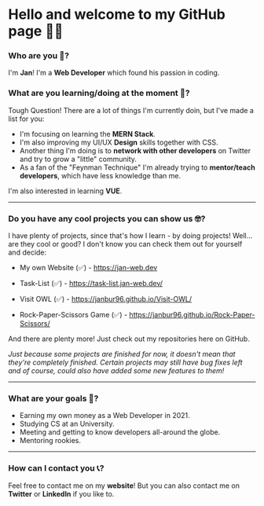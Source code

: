 # Hello and welcome to my GitHub page 👋🏼

### Who are you 🤨?

I'm __Jan__! I'm a __Web Developer__ which found his passion in coding.

### What are you learning/doing at the moment 🧐?

Tough Question! There are a lot of things I'm currently doin, but I've made a list for you:

* I'm focusing on learning the __MERN Stack__. 
* I'm also improving my UI/UX __Design__ skills together with CSS.
* Another thing I'm doing is to __network with other developers__ on Twitter and try to grow a "little" community.
* As a fan of the "Feynman Technique" I'm already trying to __mentor/teach developers__, which have less knowledge than me.

I'm also interested in learning __VUE__.

---

### Do you have any cool projects you can show us 🤓?

I have plenty of projects, since that's how I learn - by doing projects! Well... are they cool or good? I don't know you can check them out for yourself and decide:

* My own Website (✅) - https://jan-web.dev

* Task-List (✅) - https://task-list.jan-web.dev/
* Visit OWL (✅) - https://janbur96.github.io/Visit-OWL/
* Rock-Paper-Scissors Game (✅) - https://janbur96.github.io/Rock-Paper-Scissors/

And there are plenty more! Just check out my repositories here on GitHub.

_Just because some projects are finished for now, it doesn't mean that they're completely finished. Certain projects may still have bug fixes left and of course, could also have added some new features to them!_

---

### What are your goals 🎯?

* Earning my own money as a Web Developer in 2021.
* Studying CS at an University.
* Meeting and getting to know developers all-around the globe.
* Mentoring rookies.

---

### How can I contact you 📞?

Feel free to contact me on my __website__! But you can also contact me on __Twitter__ or __LinkedIn__ if you like to.


<!--
**JanBur96/JanBur96** is a ✨ _special_ ✨ repository because its `README.md` (this file) appears on your GitHub profile.

Here are some ideas to get you started:

- 🔭 I’m currently working on ...
- 🌱 I’m currently learning ...
- 👯 I’m looking to collaborate on ...
- 🤔 I’m looking for help with ...
- 💬 Ask me about ...
- 📫 How to reach me: ...
- 😄 Pronouns: ...
- ⚡ Fun fact: ...
-->
